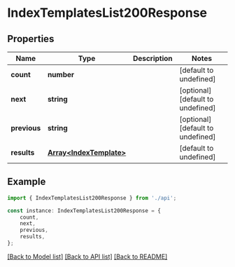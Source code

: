 # IndexTemplatesList200Response


## Properties

Name | Type | Description | Notes
------------ | ------------- | ------------- | -------------
**count** | **number** |  | [default to undefined]
**next** | **string** |  | [optional] [default to undefined]
**previous** | **string** |  | [optional] [default to undefined]
**results** | [**Array&lt;IndexTemplate&gt;**](IndexTemplate.md) |  | [default to undefined]

## Example

```typescript
import { IndexTemplatesList200Response } from './api';

const instance: IndexTemplatesList200Response = {
    count,
    next,
    previous,
    results,
};
```

[[Back to Model list]](../README.md#documentation-for-models) [[Back to API list]](../README.md#documentation-for-api-endpoints) [[Back to README]](../README.md)

